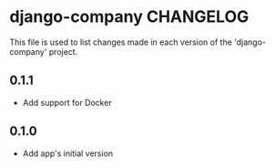 # django-company CHANGELOG

This file is used to list changes made in each version of the 'django-company' project.

## 0.1.1
- Add support for Docker

## 0.1.0
- Add app's initial version